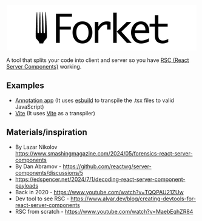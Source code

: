<p align="center">
  <img width="500" height="120" src="./assets/logo_500x120_bg.png">
</p>

A tool that splits your code into client and server so you have [RSC (React Server Components)](https://react.dev/reference/rsc/server-components) working.
‎
## Examples

* [Annotation app](./examples/annotation-app/) (It uses [esbuild](https://esbuild.github.io/) to transpile the .tsx files to valid JavaScript)
* [Vite](./examples/vite/) (It uses [Vite](https://vite.dev/) as a transpiler)

## Materials/inspiration

* By Lazar Nikolov https://www.smashingmagazine.com/2024/05/forensics-react-server-components
* By Dan Abramov - https://github.com/reactwg/server-components/discussions/5
* https://edspencer.net/2024/7/1/decoding-react-server-component-payloads
* Back in 2020 - https://www.youtube.com/watch?v=TQQPAU21ZUw
* Dev tool to see RSC - https://www.alvar.dev/blog/creating-devtools-for-react-server-components
* RSC from scratch - https://www.youtube.com/watch?v=MaebEqhZR84